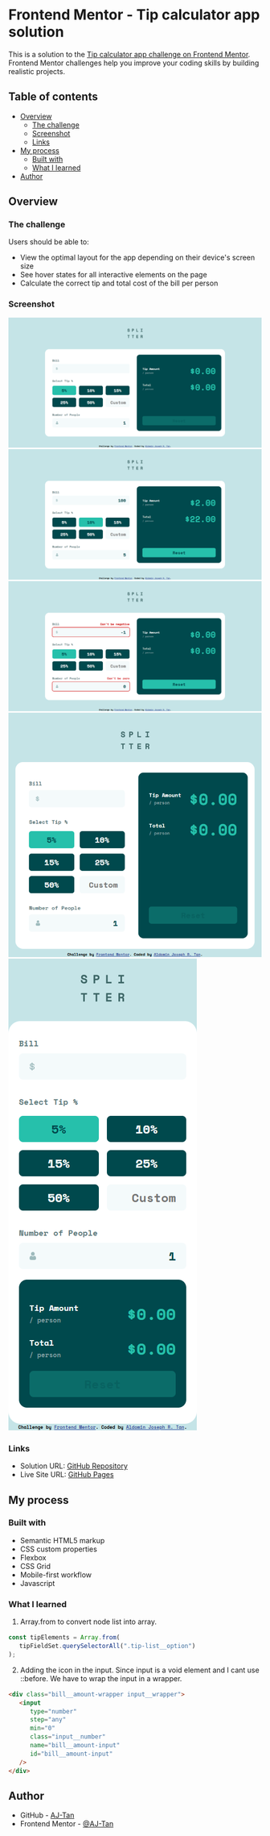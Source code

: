 # Frontend Mentor - Tip calculator app solution

This is a solution to the [Tip calculator app challenge on Frontend Mentor](https://www.frontendmentor.io/challenges/tip-calculator-app-ugJNGbJUX). Frontend Mentor challenges help you improve your coding skills by building realistic projects.

## Table of contents

-  [Overview](#overview)
   -  [The challenge](#the-challenge)
   -  [Screenshot](#screenshot)
   -  [Links](#links)
-  [My process](#my-process)
   -  [Built with](#built-with)
   -  [What I learned](#what-i-learned)
-  [Author](#author)

## Overview

### The challenge

Users should be able to:

-  View the optimal layout for the app depending on their device's screen size
-  See hover states for all interactive elements on the page
-  Calculate the correct tip and total cost of the bill per person

### Screenshot

![Desktop](<screenshot/Desktop - Tip Calculator.png>)
![Desktop Input](<screenshot/Desktop (Input) - Tip Calculator.png>)
![Desktop Error](<screenshot/Desktop (Error) - Tip Calculator.png>)
![Tablet](<screenshot/Tablet - Tip Calculator.png>)
![Mobile](<screenshot/Mobile - Tip Calculator.png>)

### Links

-  Solution URL: [GitHub Repository](https://github.com/AJ-Tan/11.-Frontend-Mentor---Tip-Calculator-App-HTML-SASS-JS-)
-  Live Site URL: [GitHub Pages](https://aj-tan.github.io/11.-Frontend-Mentor---Tip-Calculator-App-HTML-SASS-JS-/)

## My process

### Built with

-  Semantic HTML5 markup
-  CSS custom properties
-  Flexbox
-  CSS Grid
-  Mobile-first workflow
-  Javascript

### What I learned

1. Array.from to convert node list into array.

```js
const tipElements = Array.from(
   tipFieldSet.querySelectorAll(".tip-list__option")
);
```

2. Adding the icon in the input. Since input is a void element and I cant use ::before. We have to wrap the input in a wrapper.

```html
<div class="bill__amount-wrapper input__wrapper">
   <input
      type="number"
      step="any"
      min="0"
      class="input__number"
      name="bill__amount-input"
      id="bill__amount-input"
   />
</div>
```

## Author

-  GitHub - [AJ-Tan](https://github.com/AJ-Tan)
-  Frontend Mentor - [@AJ-Tan](https://www.frontendmentor.io/profile/AJ-Tan)
